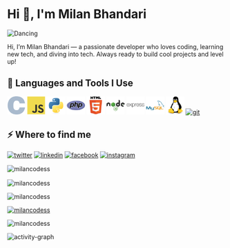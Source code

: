 <h1>Hi 👋, I'm Milan Bhandari </h1>
  <img src="https://i.postimg.cc/9MrfFmbD/danCing.gif" alt="Dancing" width="400" />
<p>
  Hi, I’m Milan Bhandari — a passionate developer who loves coding, learning new tech, and diving into tech. 
  Always ready to build cool projects and level up! 
</p>

<h2>🚀 Languages and Tools I Use</h2>
<p><a target="_blank" href="https://raw.githubusercontent.com/devicons/devicon/master/icons/c/c-original.svg" style="display: inline-block;"><img src="https://raw.githubusercontent.com/devicons/devicon/master/icons/c/c-original.svg" alt="c" width="42" height="42" /></a>
<a target="_blank" href="https://raw.githubusercontent.com/devicons/devicon/master/icons/javascript/javascript-original.svg" style="display: inline-block;"><img src="https://raw.githubusercontent.com/devicons/devicon/master/icons/javascript/javascript-original.svg" alt="javascript" width="42" height="42" /></a>
<a target="_blank" href="https://raw.githubusercontent.com/devicons/devicon/master/icons/python/python-original.svg" style="display: inline-block;"><img src="https://raw.githubusercontent.com/devicons/devicon/master/icons/python/python-original.svg" alt="python" width="42" height="42" /></a>
<a target="_blank" href="https://raw.githubusercontent.com/devicons/devicon/master/icons/php/php-original.svg" style="display: inline-block;"><img src="https://raw.githubusercontent.com/devicons/devicon/master/icons/php/php-original.svg" alt="php" width="42" height="42" /></a>
<a target="_blank" href="https://raw.githubusercontent.com/devicons/devicon/master/icons/html5/html5-original-wordmark.svg" style="display: inline-block;"><img src="https://raw.githubusercontent.com/devicons/devicon/master/icons/html5/html5-original-wordmark.svg" alt="html5" width="42" height="42" /></a>
<a target="_blank" href="https://raw.githubusercontent.com/devicons/devicon/master/icons/nodejs/nodejs-original-wordmark.svg" style="display: inline-block;"><img src="https://raw.githubusercontent.com/devicons/devicon/master/icons/nodejs/nodejs-original-wordmark.svg" alt="nodejs" width="42" height="42" /></a>
<a target="_blank" href="https://raw.githubusercontent.com/devicons/devicon/master/icons/express/express-original-wordmark.svg" style="display: inline-block;"><img src="https://raw.githubusercontent.com/devicons/devicon/master/icons/express/express-original-wordmark.svg" alt="express" width="42" height="42" /></a>
<a target="_blank" href="https://raw.githubusercontent.com/devicons/devicon/master/icons/mysql/mysql-original-wordmark.svg" style="display: inline-block;"><img src="https://raw.githubusercontent.com/devicons/devicon/master/icons/mysql/mysql-original-wordmark.svg" alt="mysql" width="42" height="42" /></a>
<a target="_blank" href="https://raw.githubusercontent.com/devicons/devicon/master/icons/linux/linux-original.svg" style="display: inline-block;"><img src="https://raw.githubusercontent.com/devicons/devicon/master/icons/linux/linux-original.svg" alt="linux" width="42" height="42" /></a>
<a target="_blank" href="https://www.vectorlogo.zone/logos/git-scm/git-scm-icon.svg" style="display: inline-block;"><img src="https://www.vectorlogo.zone/logos/git-scm/git-scm-icon.svg" alt="git" width="42" height="42" /></a></p>

<h2>⚡️ Where to find me</h2>
<p><a target="_blank" href="https://twitter.com/milancodess" style="display: inline-block;"><img src="https://img.shields.io/badge/twitter-x?style=for-the-badge&logo=x&logoColor=white&color=#0f1419" alt="twitter" /></a>
<a target="_blank" href="https://www.linkedin.com/in/milan-says" style="display: inline-block;"><img src="https://img.shields.io/badge/linkedin-logo?style=for-the-badge&logo=linkedin&logoColor=white&color=#0a77b6" alt="linkedin" /></a>
<a target="_blank" href="https://www.facebook.com/milancodes" style="display: inline-block;"><img src="https://img.shields.io/badge/facebook-logo?style=for-the-badge&logo=facebook&logoColor=white&color=#0866ff" alt="facebook" /></a>
<a target="_blank" href="https://www.instagram.com/_milanbhandari_" style="display: inline-block;"><img src="https://img.shields.io/badge/instagram-logo?style=for-the-badge&logo=instagram&logoColor=white&color=#F35369" alt="instagram" /></a></p>

<p>
  <img align="center" src="https://github-readme-stats.vercel.app/api?username=milancodess&show_icons=true&locale=en" alt="milancodess" />
</p>
<p>
  <img align="center" src="https://github-readme-streak-stats.herokuapp.com/?user=milancodess&" alt="milancodess" />
</p>
<p>
  <img src="https://github-readme-stats.vercel.app/api/top-langs?username=milancodess&show_icons=true&locale=en&layout=compact" alt="milancodess" />
</p>
<p>
  <a href="https://github.com/ryo-ma/github-profile-trophy">
    <img src="https://github-profile-trophy.vercel.app/?username=milancodess" alt="milancodess" />
  </a>
</p>
<p align="left">
  <img src="https://komarev.com/ghpvc/?username=milancodess&label=Profile%20views&color=0e75b6&style=flat" alt="milancodess" />
</p>
<img src="https://github-readme-activity-graph.vercel.app/graph?username=milancodess&radius=16&theme=github&area=true&order=5" height="300" alt="activity-graph" />

